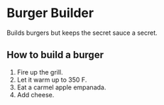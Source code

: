 # Burger Builder

Builds burgers but keeps the secret sauce a secret.

## How to build a burger

1. Fire up the grill.
2. Let it warm up to 350 F.
3. Eat a carmel apple empanada.
4. Add cheese.
